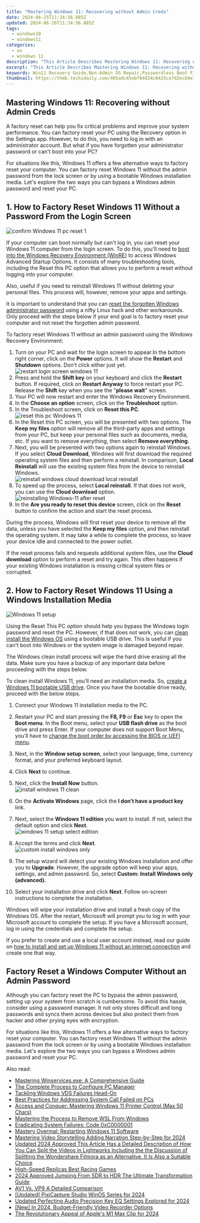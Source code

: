 ```yaml
---
title: "Mastering Windows 11: Recovering without Admin Creds"
date: 2024-06-25T11:34:56.885Z
updated: 2024-06-26T11:34:56.885Z
tags:
  - windows10
  - windows11
categories:
  - os
  - windows 11
description: "This Article Describes Mastering Windows 11: Recovering without Admin Creds"
excerpt: "This Article Describes Mastering Windows 11: Recovering without Admin Creds"
keywords: Win11 Recovery Guide,Non-Admin OS Repair,Passwordless Boot Fixes,Windows 11 Troubleshoot,Restore System Access,Unauthorized PC Repair,Windows Reset Keyboard
thumbnail: https://thmb.techidaily.com/405adc45ebf84824c8425ce7d2ecb9e77863385d350fb3dba3386c181908ce4e.jpg
---
```


## Mastering Windows 11: Recovering without Admin Creds

 A factory reset can help you fix critical problems and improve your system performance. You can factory reset your PC using the Recovery option in the Settings app. However, to do this, you need to log in with an administrator account. But what if you have forgotten your administrator password or can't boot into your PC?

 For situations like this, Windows 11 offers a few alternative ways to factory reset your computer. You can factory reset Windows 11 without the admin password from the lock screen or by using a bootable Windows installation media. Let's explore the two ways you can bypass a Windows admin password and reset your PC.

## 1\. How to Factory Reset Windows 11 Without a Password From the Login Screen

![confirm Windows 11 pc reset 1](https://static1.makeuseofimages.com/wordpress/wp-content/uploads/2022/01/confirm-Windows-11-pc-reset-1.png)

 If your computer can boot normally but can't log in, you can reset your Windows 11 computer from the login screen. To do this, you'll need to [boot into the Windows Recovery Environment (WinRE)](https://www.makeuseof.com/ways-to-boot-into-the-windows-recovery-environment/) to access Windows Advanced Startup Options. It consists of many troubleshooting tools, including the Reset this PC option that allows you to perform a reset without logging into your computer.

 Also, useful if you need to reinstall Windows 11 without deleting your personal files. This process will, however, remove your apps and settings.

 It is important to understand that you can [reset the forgotten Windows administrator password](https://www.makeuseof.com/tag/3-ways-to-reset-the-forgotten-windows-administrator-password/) using a nifty Linux hack and other workarounds. Only proceed with the steps below if your end goal is to factory reset your computer and not reset the forgotten admin password.

 To factory reset Windows 11 without an admin password using the Windows Recovery Environment:

1. Turn on your PC and wait for the login screen to appear.In the bottom right corner, click on the **Power** options. It will show the **Restart** and **Shutdown** options. Don't click either just yet.  
![restart login screen windows 11](https://static1.makeuseofimages.com/wordpress/wp-content/uploads/2022/01/restart-login-screen-windows-11.png)
2. Press and hold the **Shift key** on your keyboard and click the **Restart** button. If required, click on **Restart Anyway** to force restart your PC. Release the **Shift** key when you see the "**please wait**" screen.
3. Your PC will now restart and enter the Windows Recovery Environment.
4. In the **Choose an option** screen, click on the **Troubleshoot** option.
5. In the Troubleshoot screen, click on **Reset this PC**.  
![reset this pc Windows 11](https://static1.makeuseofimages.com/wordpress/wp-content/uploads/2022/01/reset-this-pc-Windows-11.png)
6. In the Reset this PC screen, you will be presented with two options. The **Keep my files** option will remove all the third-party apps and settings from your PC, but keep your personal files such as documents, media, etc. If you want to remove everything, then select **Remove everything.**
7. Next, you will be presented with two options again to reinstall Windows. If you select **Cloud Download**, Windows will first download the required operating system files and then perform a reinstall. In comparison, **Local Reinstall** will use the existing system files from the device to reinstall Windows.  
![reinstall windows cloud download local reinstall](https://static1.makeuseofimages.com/wordpress/wp-content/uploads/2022/01/reinsall-windows-cloud-download-local-reinstall.png)
8. To speed up the process, select **Local reinstall**. If that does not work, you can use the **Cloud download** option.  
![reinstalling Windows-11 after reset](https://static1.makeuseofimages.com/wordpress/wp-content/uploads/2022/09/reinstalling-Windows-11-after-reset.jpg)
9. In the **Are you ready to reset this device** screen, click on the **Reset** button to confirm the action and start the reset process.

 During the process, Windows will first reset your device to remove all the data, unless you have selected the **Keep my files** option, and then reinstall the operating system. It may take a while to complete the process, so leave your device idle and connected to the power outlet.

 If the reset process fails and requests additional system files, use the **Cloud download** option to perform a reset and try again. This often happens if your existing Windows installation is missing critical system files or corrupted.

## 2\. How to Factory Reset Windows 11 Using a Windows Installation Media

![Windows 11 setup](https://static1.makeuseofimages.com/wordpress/wp-content/uploads/2022/01/Windows-11-setup.png)

 Using the Reset This PC option should help you bypass the Windows login password and reset the PC. However, if that does not work, you can [clean install the Windows OS](https://www.makeuseof.com/how-to-clean-install-windows-11/) using a bootable USB drive. This is useful if you can't boot into Windows or the system image is damaged beyond repair.

 The Windows clean install process will wipe the hard drive erasing all the data. Make sure you have a backup of any important data before proceeding with the steps below.

 To clean install Windows 11, you'll need an installation media. So, [create a Windows 11 bootable USB drive](https://www.makeuseof.com/windows-11-create-bootable-usb-drive/). Once you have the bootable drive ready, proceed with the below steps.

1. Connect your Windows 11 installation media to the PC.
2. Restart your PC and start pressing the **F8, F9** or **Esc** key to open the **Boot menu**. In the Boot menu, select your **USB flash drive** as the boot drive and press Enter. If your computer does not support Boot Menu, you’ll have to [change the boot order by accessing the BIOS or UEFI menu](https://www.makeuseof.com/tag/how-to-change-the-boot-order-on-your-pc-so-you-can-boot-from-usb/).
3. Next, in the **Window setup screen**, select your language, time, currency format, and your preferred keyboard layout.
4. Click **Next** to continue.
5. Next, click the **Install Now** button.  
![install windows 11 clean](https://static1.makeuseofimages.com/wordpress/wp-content/uploads/2022/01/insatll-windows-11-clean.png)

1. On the **Activate Windows** page, click the **I don’t have a product key** link.
2. Next, select the **Windows 11 edition** you want to install. If not, select the default option and click **Next**.  
![windows 11 setup select edition](https://static1.makeuseofimages.com/wordpress/wp-content/uploads/2022/01/windows-11-setup-select-edition.png)
3. Accept the terms and click **Next**.  
![custom install windows only](https://static1.makeuseofimages.com/wordpress/wp-content/uploads/2022/01/custom-install-windows-only-.png)
4. The setup wizard will detect your existing Windows installation and offer you to **Upgrade**. However, the upgrade option will keep your apps, settings, and admin password. So, select **Custom: Install Windows only (advanced).**
5. Select your installation drive and click **Next**. Follow on-screen instructions to complete the installation.

 Windows will wipe your installation drive and install a fresh copy of the Windows OS. After the restart, Microsoft will prompt you to log in with your Microsoft account to complete the setup. If you have a Microsoft account, log in using the credentials and complete the setup.

 If you prefer to create and use a local user account instead, read our guide on [how to install and set up Windows 11 without an internet connection](https://www.makeuseof.com/windows-11-set-up-without-internet-connection/) and create one that way.

## Factory Reset a Windows Computer Without an Admin Password

 Although you can factory reset the PC to bypass the admin password, setting up your system from scratch is cumbersome. To avoid this hassle, consider using a password manager. It not only stores difficult and long passwords and syncs them across devices but also protect them from hacker and other prying eyes with encryption.

 For situations like this, Windows 11 offers a few alternative ways to factory reset your computer. You can factory reset Windows 11 without the admin password from the lock screen or by using a bootable Windows installation media. Let's explore the two ways you can bypass a Windows admin password and reset your PC.

<span class="atpl-alsoreadstyle">Also read:</span>
<div><ul>
<li><a href="https://win11.techidaily.com/mastering-winservicesexe-a-comprehensive-guide/"><u>Mastering Winservices.exe: A Comprehensive Guide</u></a></li>
<li><a href="https://win11.techidaily.com/the-complete-process-to-configure-pc-manager/"><u>The Complete Process to Configure PC Manager</u></a></li>
<li><a href="https://win11.techidaily.com/tackling-windows-vds-failures-head-on/"><u>Tackling Windows VDS Failures Head-On</u></a></li>
<li><a href="https://win11.techidaily.com/best-practices-for-addressing-system-call-failed-on-pcs/"><u>Best Practices for Addressing System Call Failed on PCs</u></a></li>
<li><a href="https://win11.techidaily.com/access-and-conquer-mastering-windows-11-printer-control-max-50-chars/"><u>Access and Conquer: Mastering Windows 11 Printer Control (Max 50 Chars)</u></a></li>
<li><a href="https://win11.techidaily.com/mastering-the-process-to-remove-wsl-from-windows/"><u>Mastering the Process to Remove WSL From Windows</u></a></li>
<li><a href="https://win11.techidaily.com/eradicating-system-failures-code-0xc0000001/"><u>Eradicating System Failures: Code 0xC0000001</u></a></li>
<li><a href="https://win11.techidaily.com/mastery-overmal-restarting-windows-11-software/"><u>Mastery Overmal: Restarting Windows 11 Software</u></a></li>
<li><a href="https://extra-support.techidaily.com/mastering-video-storytelling-adding-narration-step-by-step-for-2024/"><u>Mastering Video Storytelling  Adding Narration Step-by-Step for 2024</u></a></li>
<li><a href="https://ai-video-editing.techidaily.com/updated-2024-approved-this-article-has-a-detailed-description-of-how-you-can-split-the-videos-in-lightworks-including-the-the-discussion-of-splitting-the-wo/"><u>Updated 2024 Approved This Article Has a Detailed Description of How You Can Split the Videos in Lightworks Including the the Discussion of Splitting the Wondershare Filmora as an Alternative. It Is Also a Suitable Choice</u></a></li>
<li><a href="https://screen-mirroring-recording.techidaily.com/high-speed-replicas-best-racing-games/"><u>High-Speed Replicas  Best Racing Games</u></a></li>
<li><a href="https://extra-guidance.techidaily.com/2024-approved-jumping-from-sdr-to-hdr-the-ultimate-transformation-guide/"><u>2024 Approved  Jumping From SDR to HDR  The Ultimate Transformation Guide</u></a></li>
<li><a href="https://extra-lessons.techidaily.com/av1-vs-vp9-a-detailed-comparison/"><u>AV1 Vs. VP9  A Detailed Comparison</u></a></li>
<li><a href="https://screen-mirroring-recording.techidaily.com/updated-pixicapture-studio-winos-series-for-2024/"><u>[Updated] PixiCapture Studio WinOS Series for 2024</u></a></li>
<li><a href="https://sound-tweaking.techidaily.com/updated-perfecting-audio-precision-key-eq-settings-explored-for-2024/"><u>Updated Perfecting Audio Precision Key EQ Settings Explored for 2024</u></a></li>
<li><a href="https://screen-mirroring-recording.techidaily.com/new-in-2024-budget-friendly-video-recorder-options/"><u>[New] In 2024, Budget-Friendly Video Recorder Options</u></a></li>
<li><a href="https://vp-tips.techidaily.com/the-revolutionary-appeal-of-apples-m1-max-clip-for-2024/"><u>The Revolutionary Appeal of Apple's M1 Max Clip for 2024</u></a></li>
</ul></div>

<ins class="adsbygoogle"
      style="display:block"
      data-ad-client="ca-pub-7571918770474297"
      data-ad-slot="8358498916"
      data-ad-format="auto"
      data-full-width-responsive="true"></ins>